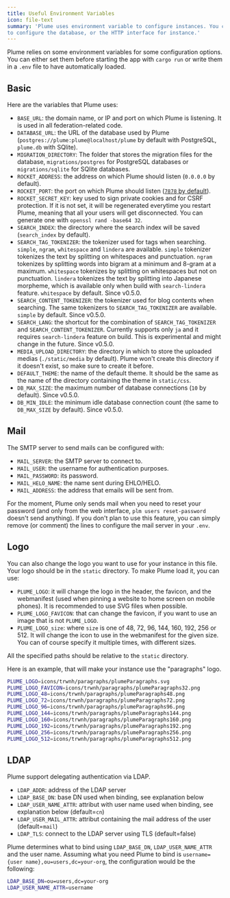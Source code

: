 ```yaml
---
title: Useful Environment Variables
icon: file-text
summary: 'Plume uses environment variable to configure instances. You can use them
to configure the database, or the HTTP interface for instance.'
---
```


Plume relies on some environment variables for some configuration options. You can either set them before
starting the app with `cargo run` or write them in a `.env` file to have automatically loaded.

## Basic

Here are the variables that Plume uses:

- `BASE_URL`: the domain name, or IP and port on which Plume is listening. It is used in all federation-related code.
- `DATABASE_URL`: the URL of the database used by Plume (`postgres://plume:plume@localhost/plume` by default with PostgreSQL, `plume.db` with SQlite).
- `MIGRATION_DIRECTORY`: The folder that stores the migration files for the database, `migrations/postgres` for PostgreSQL databases or `migrations/sqlite` for SQlite databases.
- `ROCKET_ADDRESS`: the address on which Plume should listen (`0.0.0.0` by default).
- `ROCKET_PORT`: the port on which Plume should listen ([`7878` by default](https://twitter.com/ag_dubs/status/852559264510070784)).
- `ROCKET_SECRET_KEY`: key used to sign private cookies and for CSRF protection. If it is not set, it will be regenerated everytime you restart Plume,
meaning that all your users will get disconnected. You can generate one with `openssl rand -base64 32`.
- `SEARCH_INDEX`: the directory where the search index will be saved (`search_index` by default).
- `SEARCH_TAG_TOKENIZER`: the tokenizer used for tags when searching. `simple`, `ngram`, `whitespace` and `lindera` are available. `simple` tokenizer tokenizes the text by splitting on whitespaces and punctuation. `ngram` tokenizes by splitting words into bigram at a minimum and 8-gram at a maximum. `whitespace` tokenizes by splitting on whitespaces but not on punctuation. `lindera` tokenizes the text by splitting into Japanese morpheme, which is available only when build with `search-lindera` feature. `whitespace` by default. Since v0.5.0.
- `SEARCH_CONTENT_TOKENIZER`: the tokenizer used for blog contents when searching. The same tokenizers to `SEARCH_TAG_TOKENIZER` are available. `simple` by default. Since v0.5.0.
- `SEARCH_LANG`: the shortcut for the combination of `SEARCH_TAG_TOKENIZER` and `SEARCH_CONTENT_TOKENIZER`. Currently supports only `ja` and it requires `search-lindera` feature on build. This is experimental and might change in the future. Since v0.5.0.
- `MEDIA_UPLOAD_DIRECTORY`: the directory in which to store the uploaded medias (`./static/media` by default). Plume won't create this directory if it doesn't exist, so make sure to create it before.
- `DEFAULT_THEME`: the name of the default theme. It should be the same as the name of the directory containing the theme in `static/css`.
- `DB_MAX_SIZE`: the maximum number of database connections (`10` by default). Since v0.5.0.
- `DB_MIN_IDLE`: the minimum idle database connection count (the same to `DB_MAX_SIZE` by default). Since v0.5.0.

## Mail

The SMTP server to send mails can be configured with:

- `MAIL_SERVER`: the SMTP server to connect to.
- `MAIL_USER`: the username for authentication purposes.
- `MAIL_PASSWORD`: its password.
- `MAIL_HELO_NAME`: the name sent during EHLO/HELO.
- `MAIL_ADDRESS`: the address that emails will be sent from.

For the moment, Plume only sends mail when you need to reset your password (and only from the web interface, `plm users reset-password` doesn't send anything).
If you don't plan to use this feature, you can simply remove (or comment) the lines to configure the mail server in your `.env`.

## Logo

You can also change the logo you want to use for your instance in this file. Your logo should be in the `static` directory.
To make Plume load it, you can use:

- `PLUME_LOGO`: it will change the logo in the header, the favicon, and the webmanifest (used when pinning a website
to home screen on mobile phones). It is recommended to use SVG files when possible.
- `PLUME_LOGO_FAVICON`: that can change the favicon, if you want to use an image that is not `PLUME_LOGO`.
- `PLUME_LOGO_size`: where `size` is one of 48, 72, 96, 144, 160, 192, 256 or 512. It will change the icon to use
in the webmanifest for the given size. You can of course specify it multiple times, with different sizes.

All the specified paths should be relative to the `static` directory.

Here is an example, that will make your instance use the "paragraphs" logo.

```bash
PLUME_LOGO=icons/trwnh/paragraphs/plumeParagraphs.svg
PLUME_LOGO_FAVICON=icons/trwnh/paragraphs/plumeParagraphs32.png
PLUME_LOGO_48=icons/trwnh/paragraphs/plumeParagraphs48.png
PLUME_LOGO_72=icons/trwnh/paragraphs/plumeParagraphs72.png
PLUME_LOGO_96=icons/trwnh/paragraphs/plumeParagraphs96.png
PLUME_LOGO_144=icons/trwnh/paragraphs/plumeParagraphs144.png
PLUME_LOGO_160=icons/trwnh/paragraphs/plumeParagraphs160.png
PLUME_LOGO_192=icons/trwnh/paragraphs/plumeParagraphs192.png
PLUME_LOGO_256=icons/trwnh/paragraphs/plumeParagraphs256.png
PLUME_LOGO_512=icons/trwnh/paragraphs/plumeParagraphs512.png
```

## LDAP

Plume support delegating authentication via LDAP.

- `LDAP_ADDR`: address of the LDAP server
- `LDAP_BASE_DN`: base DN used when binding, see explanation below
- `LDAP_USER_NAME_ATTR`: attribut with user name used when binding, see explanation below (default=`cn`)
- `LDAP_USER_MAIL_ATTR`: attribut containing the mail address of the user (default=`mail`)
- `LDAP_TLS`: connect to the LDAP server using TLS (default=false)

Plume determines what to bind using `LDAP_BASE_DN`, `LDAP_USER_NAME_ATTR` and the user name.
Assuming what you need Plume to bind is `username={user name},ou=users,dc=your-org`, the configuration would be the following:

```bash
LDAP_BASE_DN=ou=users,dc=your-org
LDAP_USER_NAME_ATTR=username
```
